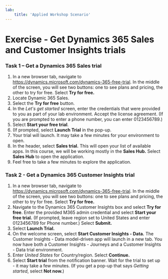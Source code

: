 ```yaml
---
lab:
    title: 'Applied Workshop Scenario'
---
```


# Exercise - Get Dynamics 365 Sales and Customer Insights trials

### Task 1 – Get a Dynamics 365 Sales trial
1. In a new browser tab, navigate to https://dynamics.microsoft.com/dynamics-365-free-trial. In the middle of the screen, you will see two buttons: one to see plans and pricing, the other to try for free. Select **Try for free.**
3. Locate Dynamic 365 Sales.
4. Select the **Try for free** button.
5. In the *Let's get started* screen, enter the credentials that were provided to you as part of your lab environment. Accept the license agreement. (If you are prompted to enter a phone number, you can enter 0123456789.)
6. Select **Start your free trial**.
7. (If prompted, select **Launch Trial** in the pop-up.
8. Your trial will launch. It may take a few minutes for your environment to open.
9. In the header, select **Sales trial.** This will open your list of available apps. In this course, we will be working mostly in the **Sales Hub.** Select **Sales Hub** to open the application.
10. Feel free to take a few minutes to explore the application.

### Task 2 - Get a Dynamics 365 Customer Insights trial
1. In a new browser tab, navigate to https://dynamics.microsoft.com/dynamics-365-free-trial. In the middle of the screen, you will see two buttons: one to see plans and pricing, the other to try for free. Select **Try for free.**
2. Navigate to the Dynamics 365 Customer Insights box and select **Try for free**. Enter the provided M365 admin credential and select **Start your free trial.** (If prompted, leave region set to United States and enter 0123456789 for Phone number.) Select **Submit.**
3. Select **Launch Trial.**
4. On the welcome screen, select **Start Customer Insights - Data.** The Customer Insights - Data model-driven app will launch in a new tab. You now have both a Customer Insights - Journeys and a Customer Insights - Data trial environment.
5. Enter *United States* for Country/region. Select **Continue.**
6. Select **Start trial** from the notification banner. Wait for the trial to set up - it may take a few minutes. (If you get a pop-up that says *Getting started*, select **Not now.**)
